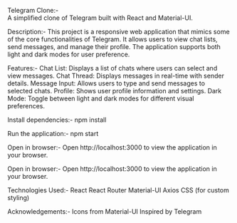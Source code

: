 Telegram Clone:-<br>
A simplified clone of Telegram built with React and Material-UI.



Description:-
This project is a responsive web application that mimics some of the core functionalities of Telegram. It allows users to view chat lists, send messages, and manage their profile. The application supports both light and dark modes for user preference.



Features:-
Chat List: Displays a list of chats where users can select and view messages.
Chat Thread: Displays messages in real-time with sender details.
Message Input: Allows users to type and send messages to selected chats.
Profile: Shows user profile information and settings.
Dark Mode: Toggle between light and dark modes for different visual preferences.


Install dependencies:-
npm install


Run the application:-
npm start


Open in browser:-
Open http://localhost:3000 to view the application in your browser.


Open in browser:-
Open http://localhost:3000 to view the application in your browser.


Technologies Used:-
React
React Router
Material-UI
Axios
CSS (for custom styling)


Acknowledgements:-
Icons from Material-UI
Inspired by Telegram

